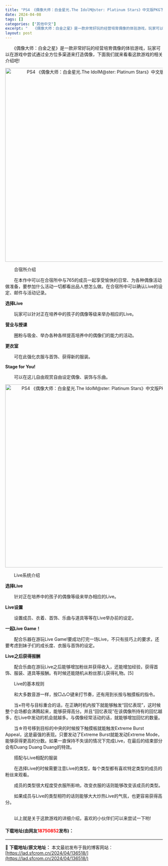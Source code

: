 ```yaml
---
title: "PS4 《偶像大师：白金星光.The IdolM@ster: Platinum Stars》中文版PKG下载"
date: 2024-04-08
tags: []
categories: ["其他中文"]
excerpt: "　　《偶像大师：白金之星》是一款非常好玩的经营培育偶像的体验游戏，玩家可以在游戏中尝试通过全方位多渠道来打造偶像，下面我们就来看看这款游戏的相关介绍吧! 　　合宿所介绍 　　在本作中可以在合宿所中与765的成员一起享受愉快的日常、为各种偶像活动做准备，要参加什么活动一切都看出品人想怎么做。在合宿所中&hellip;"
layout: post
---
```


 <p>　　《偶像大师：白金之星》是一款非常好玩的经营培育偶像的体验游戏，玩家可以在游戏中尝试通过全方位多渠道来打造偶像，下面我们就来看看这款游戏的相关介绍吧!</p> <p align="center"><img align="" src="https://lad.sfcrom.cn/wp-content/uploads/2024/04/20240408_661388cdc3974.webp" style="border-width: 0px; border-style: solid; width: 618px;" alt="PS4 《偶像大师：白金星光.The IdolM@ster: Platinum Stars》中文版PKG下载" /></p> <p>　　合宿所介绍</p> <p>　　在本作中可以在合宿所中与765的成员一起享受愉快的日常、为各种偶像活动做准备，要参加什么活动一切都看出品人想怎么做。在合宿所中可以确认Live的设定、邮件与活动记录。</p> <p><strong>选择Live</strong></p> <p>　　玩家可以针对正在培养中的孩子的偶像等级来举办相应的Live。</p> <p><strong>营业与授课</strong></p> <p>　　圈粉与吸金、举办各种各样提高培养中的偶像们的能力的活动。</p> <p><strong>更衣室</strong></p> <p>　　可在此强化衣服与首饰、获得新的服装。</p> <p><strong>Stage for You!</strong></p> <p>　　可以在这儿自由观赏自由设定偶像、装饰与乐曲。</p> <p align="center"><img align="" border="0" src="https://lad.sfcrom.cn/wp-content/uploads/2024/04/20240408_661388ce226e9.webp" width="584" alt="PS4 《偶像大师：白金星光.The IdolM@ster: Platinum Stars》中文版PKG下载" /></p> <p>　　Live系统介绍</p> <p><strong>选择Live</strong></p> <p>　　针对正在培养中的孩子的偶像等级来举办相应的Live。</p> <p><strong>Live设置</strong></p> <p>　　设置成员、衣着、首饰、乐曲与道具等等在Live举办前的设定。</p> <p><strong>一起Live Game！</strong></p> <p>　　配合乐器在游玩Live Game!要成功打完一场Live，不只有技巧上的要求，还要考虑到妹子们的成长度、衣服与首饰的设定。</p> <p><strong>Live之后获得报酬</strong></p> <p>　　配合乐曲在游玩Live之后能够增加粉丝并获得收入，还能增加经验，获得首饰、服装、道具等报酬。有时候还能随机从粉丝那儿获得礼物。[5]</p> <p>　　Live的基本规则</p> <p>　　和大多数音游一样，按□△○键来打节奏，还有用到长按与触摸板的指令。</p> <p>　　当&times;符号与目标重合的话，在正确时机内按下就能够触发&ldquo;回忆表现&rdquo;，这时候整个会场都会沸腾起来，能够获得高分。并且&ldquo;回忆表现&rdquo;在该偶像所持有的回忆越多，在Live中发动的机会就越多。与偶像经常活动的话，就能够增加回忆的数量。</p> <p>　　当☆符号移到目标的中央的时候按下触摸板就能触发Extreme Burst Appeal，这是最强的表现。只要发动了Extreme Burst就能发动Extreme Mode，能够获得更高的分数。如果一直保持不失误的情况下完成Live，在最后的结束部分会有Duang Duang Duang的特效。</p> <p>　　搭配与Live相配的服装</p> <p>　　在选择Live的时候需要注意Live的类型，每个类型都有喜欢特定类型的成员的粉丝来观看。</p> <p>　　成员的类型很大程度受衣服所影响，改变衣服的话则能够改变该成员的类型。</p> <p>　　如果成员与Live的类型相符的话则能够大大炒热Live的气氛，也更容易获得高分。</p> <p><br />　　以上就是关于这款游戏的详细介绍，喜欢的小伙伴们可以来尝试一下哟!</p> <p><h4>下载地址(由网友<font color="red">18750852</font>发布)：</h4></p> 

---
📖 **下载地址/原文地址：** 本文最初发布于我的博客网站：[https://lad.sfcrom.cn/2024/04/136518/](https://lad.sfcrom.cn/2024/04/136518/)
